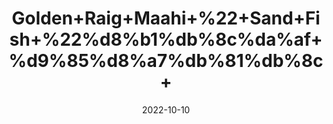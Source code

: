 ---
title: 'Golden+Raig+Maahi+%22+Sand+Fish+%22%d8%b1%db%8c%da%af+%d9%85%d8%a7%db%81%db%8c+'
date: '2022-10-10' 
metatag: '' 
inventory: '0' 
draft: false 
# meta description 
shortDescripton: 'Sandfish+is+an+excellent+source+of+zinc+and+causes+shrinkage+of+seminiferous+tubules+and+male+sex+hormones.'
description: 'Herb'
longdescription: ''
featured: True
# product Price
price: '2000.0'
# Product Short Description
shortDescription: 'Sandfish+is+an+excellent+source+of+zinc+and+causes+shrinkage+of+seminiferous+tubules+and+male+sex+hormones.'
productID: 'EA2FB88D-9A24-ED11-9968-005056B3A416'
type: 'products'
category: 'Herb' 
thumnailproduct: 'https://eraconnect.blob.core.windows.net/product-images/aminsaddiquidawakhana/EA2FB88D-9A24-ED11-9968-005056B3A416.webp' 
images:
  - image: 'https://eraconnect.blob.core.windows.net/product-images/aminsaddiquidawakhana/EA2FB88D-9A24-ED11-9968-005056B3A416.webp'  
Variants:
---